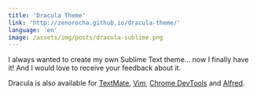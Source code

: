 ```yaml
---
title: 'Dracula Theme'
link: 'http://zenorocha.github.io/dracula-theme/'
language: 'en'
image: /assets/img/posts/dracula-sublime.png
---
```


I always wanted to create my own Sublime Text theme... now I finally have it! And I would love to
receive your feedback about it.

Dracula is also available for [TextMate](http://macromates.com/),
[Vim](http://www.vim.org/), [Chrome DevTools](https://developers.google.com/chrome-developer-tools/)
and [Alfred](http://www.alfredapp.com/).